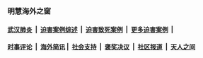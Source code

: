 
### 明慧海外之窗

####  [武汉肺炎](indexes/365.md?t=06271501) &nbsp;|&nbsp;  [迫害案例综述](indexes/328.md?t=06271501) &nbsp;|&nbsp; [迫害致死案例](indexes/277.md?t=06271501)  &nbsp;|&nbsp; [更多迫害案例](indexes/81.md?t=06271501)  &nbsp;|&nbsp; 
####  [时事评论](indexes/19.md?t=06271501) &nbsp;|&nbsp; [海外简讯](indexes/245.md?t=06271501)&nbsp;|&nbsp;  [社会支持](indexes/140.md?t=06271501) &nbsp;|&nbsp; [褒奖决议](indexes/282.md?t=06271501) &nbsp;|&nbsp; [社区报道](indexes/91.md?t=06271501)  &nbsp;|&nbsp; [天人之间](indexes/78.md?t=06271501) 

